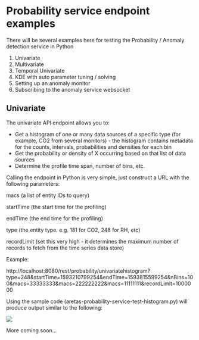 # Probability service endpoint examples

There will be several examples here for testing the Probability / Anomaly detection service in Python

1) Univariate
2) Multivariate
3) Temporal Univariate
4) KDE with auto parameter tuning / solving
5) Setting up an anomaly monitor
6) Subscribing to the anomaly service websocket



## Univariate

The univariate API endpoint allows you to:

- Get a histogram of one or many data sources of a specific type (for example, CO2 from several monitors) - the histogram contains metadata for the counts, intervals, probabilities and densities for each bin
- Get the probability or density of X occurring based on that list of data sources
- Determine the profile time span, number of bins, etc.

Calling the endpoint in Python is very simple, just construct a URL with the following parameters:

macs (a list of entity IDs to query)

startTime (the start time for the profiling)

endTime (the end time for the profiling)

type (the entity type. e.g. 181 for CO2, 248 for RH, etc)

recordLimit (set this very high - it determines the maximum number of records to fetch from the time series data store)

Example:

http://localhost:8080/rest/probability/univariatehistogram?type=248&startTime=1593210799254&endTime=1593815599254&nBins=100&macs=33333333&macs=222222222&macs=11111111&recordLimit=1000000

Using the sample code (aretas-probability-service-test-histogram.py) will produce output similar to the following:

![](https://www2.aretas.ca/wp-content/uploads/2020/07/1593816805711.png)

More coming soon...


